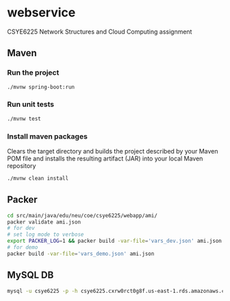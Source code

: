 # webservice
CSYE6225 Network Structures and Cloud Computing assignment

## Maven
### Run the project ###
```bash
./mvnw spring-boot:run
```

### Run unit tests ###
```bash
./mvnw test
```

### Install maven packages ###
Clears the target directory and builds the project described by your Maven POM file and installs the resulting artifact (JAR) into your local Maven repository
```bash
./mvnw clean install
```

## Packer
```bash
cd src/main/java/edu/neu/coe/csye6225/webapp/ami/
packer validate ami.json
# for dev
# set log mode to verbose
export PACKER_LOG=1 && packer build -var-file='vars_dev.json' ami.json
# for demo
packer build -var-file='vars_demo.json' ami.json
```

## MySQL DB
```bash
mysql -u csye6225 -p -h csye6225.cxrw0rct0g8f.us-east-1.rds.amazonaws.com
```